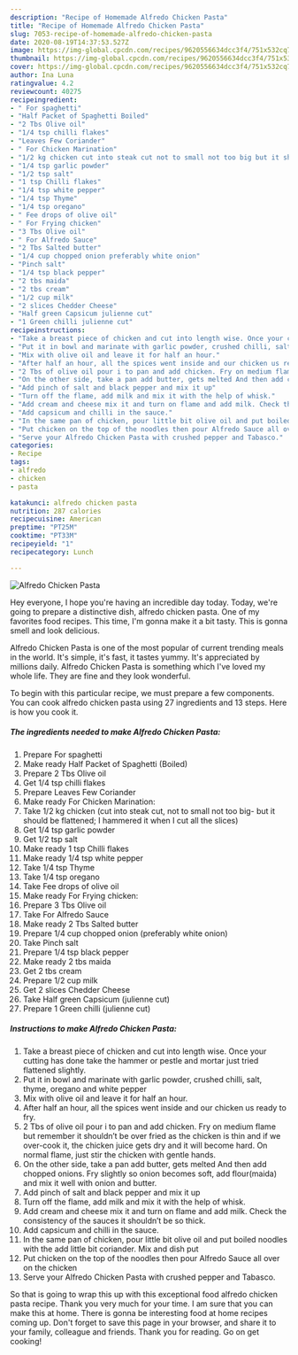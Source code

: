 ```yaml
---
description: "Recipe of Homemade Alfredo Chicken Pasta"
title: "Recipe of Homemade Alfredo Chicken Pasta"
slug: 7053-recipe-of-homemade-alfredo-chicken-pasta
date: 2020-08-19T14:37:53.527Z
image: https://img-global.cpcdn.com/recipes/9620556634dcc3f4/751x532cq70/alfredo-chicken-pasta-recipe-main-photo.jpg
thumbnail: https://img-global.cpcdn.com/recipes/9620556634dcc3f4/751x532cq70/alfredo-chicken-pasta-recipe-main-photo.jpg
cover: https://img-global.cpcdn.com/recipes/9620556634dcc3f4/751x532cq70/alfredo-chicken-pasta-recipe-main-photo.jpg
author: Ina Luna
ratingvalue: 4.2
reviewcount: 40275
recipeingredient:
- " For spaghetti"
- "Half Packet of Spaghetti Boiled"
- "2 Tbs Olive oil"
- "1/4 tsp chilli flakes"
- "Leaves Few Coriander"
- " For Chicken Marination"
- "1/2 kg chicken cut into steak cut not to small not too big but it should be flattened I hammered it when I cut all the slices"
- "1/4 tsp garlic powder"
- "1/2 tsp salt"
- "1 tsp Chilli flakes"
- "1/4 tsp white pepper"
- "1/4 tsp Thyme"
- "1/4 tsp oregano"
- " Fee drops of olive oil"
- " For Frying chicken"
- "3 Tbs Olive oil"
- " For Alfredo Sauce"
- "2 Tbs Salted butter"
- "1/4 cup chopped onion preferably white onion"
- "Pinch salt"
- "1/4 tsp black pepper"
- "2 tbs maida"
- "2 tbs cream"
- "1/2 cup milk"
- "2 slices Chedder Cheese"
- "Half green Capsicum julienne cut"
- "1 Green chilli julienne cut"
recipeinstructions:
- "Take a breast piece of chicken and cut into length wise. Once your cutting has done take the hammer or pestle and mortar just tried flattened slightly."
- "Put it in bowl and marinate with garlic powder, crushed chilli, salt, thyme, oregano and white pepper"
- "Mix with olive oil and leave it for half an hour."
- "After half an hour, all the spices went inside and our chicken us ready to fry."
- "2 Tbs of olive oil pour i to pan and add chicken. Fry on medium flame but remember it shouldn’t be over fried as the chicken is thin and if we over-cook it, the chicken juice gets dry and it will become hard. On normal flame, just stir the chicken with gentle hands."
- "On the other side, take a pan add butter, gets melted And then add chopped onions. Fry slightly so onion becomes soft, add flour(maida) and mix it well with onion and butter."
- "Add pinch of salt and black pepper and mix it up"
- "Turn off the flame, add milk and mix it with the help of whisk."
- "Add cream and cheese mix it and turn on flame and add milk. Check the consistency of the sauces it shouldn’t be so thick."
- "Add capsicum and chilli in the sauce."
- "In the same pan of chicken, pour little bit olive oil and put boiled noodles with the add little bit coriander. Mix and dish put"
- "Put chicken on the top of the noodles then pour Alfredo Sauce all over on the chicken"
- "Serve your Alfredo Chicken Pasta with crushed pepper and Tabasco."
categories:
- Recipe
tags:
- alfredo
- chicken
- pasta

katakunci: alfredo chicken pasta 
nutrition: 287 calories
recipecuisine: American
preptime: "PT25M"
cooktime: "PT33M"
recipeyield: "1"
recipecategory: Lunch

---
```



![Alfredo Chicken Pasta](https://img-global.cpcdn.com/recipes/9620556634dcc3f4/751x532cq70/alfredo-chicken-pasta-recipe-main-photo.jpg)

Hey everyone, I hope you're having an incredible day today. Today, we're going to prepare a distinctive dish, alfredo chicken pasta. One of my favorites food recipes. This time, I'm gonna make it a bit tasty. This is gonna smell and look delicious.

Alfredo Chicken Pasta is one of the most popular of current trending meals in the world. It's simple, it's fast, it tastes yummy. It's appreciated by millions daily. Alfredo Chicken Pasta is something which I've loved my whole life. They are fine and they look wonderful.




To begin with this particular recipe, we must prepare a few components. You can cook alfredo chicken pasta using 27 ingredients and 13 steps. Here is how you cook it.

<!--inarticleads1-->

##### The ingredients needed to make Alfredo Chicken Pasta:

1. Prepare  For spaghetti
1. Make ready Half Packet of Spaghetti (Boiled)
1. Prepare 2 Tbs Olive oil
1. Get 1/4 tsp chilli flakes
1. Prepare Leaves Few Coriander
1. Make ready  For Chicken Marination:
1. Take 1/2 kg chicken (cut into steak cut, not to small not too big- but it should be flattened; I hammered it when I cut all the slices)
1. Get 1/4 tsp garlic powder
1. Get 1/2 tsp salt
1. Make ready 1 tsp Chilli flakes
1. Make ready 1/4 tsp white pepper
1. Take 1/4 tsp Thyme
1. Take 1/4 tsp oregano
1. Take  Fee drops of olive oil
1. Make ready  For Frying chicken:
1. Prepare 3 Tbs Olive oil
1. Take  For Alfredo Sauce
1. Make ready 2 Tbs Salted butter
1. Prepare 1/4 cup chopped onion (preferably white onion)
1. Take Pinch salt
1. Prepare 1/4 tsp black pepper
1. Make ready 2 tbs maida
1. Get 2 tbs cream
1. Prepare 1/2 cup milk
1. Get 2 slices Chedder Cheese
1. Take Half green Capsicum (julienne cut)
1. Prepare 1 Green chilli (julienne cut)




<!--inarticleads2-->

##### Instructions to make Alfredo Chicken Pasta:

1. Take a breast piece of chicken and cut into length wise. Once your cutting has done take the hammer or pestle and mortar just tried flattened slightly.
1. Put it in bowl and marinate with garlic powder, crushed chilli, salt, thyme, oregano and white pepper
1. Mix with olive oil and leave it for half an hour.
1. After half an hour, all the spices went inside and our chicken us ready to fry.
1. 2 Tbs of olive oil pour i to pan and add chicken. Fry on medium flame but remember it shouldn’t be over fried as the chicken is thin and if we over-cook it, the chicken juice gets dry and it will become hard. On normal flame, just stir the chicken with gentle hands.
1. On the other side, take a pan add butter, gets melted And then add chopped onions. Fry slightly so onion becomes soft, add flour(maida) and mix it well with onion and butter.
1. Add pinch of salt and black pepper and mix it up
1. Turn off the flame, add milk and mix it with the help of whisk.
1. Add cream and cheese mix it and turn on flame and add milk. Check the consistency of the sauces it shouldn’t be so thick.
1. Add capsicum and chilli in the sauce.
1. In the same pan of chicken, pour little bit olive oil and put boiled noodles with the add little bit coriander. Mix and dish put
1. Put chicken on the top of the noodles then pour Alfredo Sauce all over on the chicken
1. Serve your Alfredo Chicken Pasta with crushed pepper and Tabasco.




So that is going to wrap this up with this exceptional food alfredo chicken pasta recipe. Thank you very much for your time. I am sure that you can make this at home. There is gonna be interesting food at home recipes coming up. Don't forget to save this page in your browser, and share it to your family, colleague and friends. Thank you for reading. Go on get cooking!
